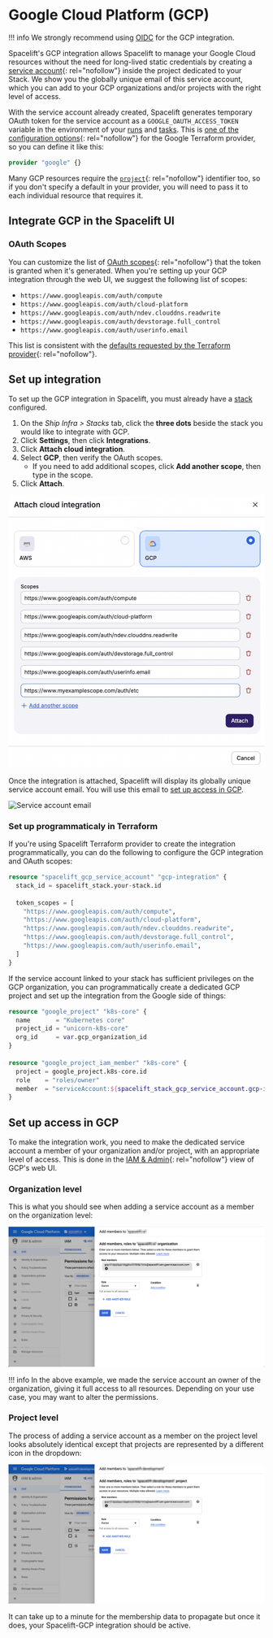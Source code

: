 # Google Cloud Platform (GCP)

!!! info
    We strongly recommend using [OIDC](oidc/README.md) for the GCP integration.

Spacelift's GCP integration allows Spacelift to manage your Google Cloud resources without the need for long-lived static credentials by creating a [service account](https://cloud.google.com/iam/docs/service-accounts){: rel="nofollow"} inside the project dedicated to your Stack. We show you the globally unique email of this service account, which you can add to your GCP organizations and/or projects with the right level of access.

With the service account already created, Spacelift generates temporary OAuth token for the service account as a `GOOGLE_OAUTH_ACCESS_TOKEN` variable in the environment of your [runs](../../concepts/run/README.md) and [tasks](../../concepts/run/task.md). This is [one of the configuration options](https://www.terraform.io/docs/providers/google/guides/provider_reference.html#access_token-1){: rel="nofollow"} for the Google Terraform provider, so you can define it like this:

```terraform
provider "google" {}
```

Many GCP resources require the [`project`](https://www.terraform.io/docs/providers/google/guides/provider_reference.html#project-1){: rel="nofollow"} identifier too, so if you don't specify a default in your provider, you will need to pass it to each individual resource that requires it.

## Integrate GCP in the Spacelift UI

### OAuth Scopes

You can customize the list of [OAuth scopes](https://developers.google.com/identity/protocols/googlescopes){: rel="nofollow"} that the token is granted when it's generated. When you're setting up your GCP integration through the web UI, we suggest the following list of scopes:

- `https://www.googleapis.com/auth/compute`
- `https://www.googleapis.com/auth/cloud-platform`
- `https://www.googleapis.com/auth/ndev.clouddns.readwrite`
- `https://www.googleapis.com/auth/devstorage.full_control`
- `https://www.googleapis.com/auth/userinfo.email`

This list is consistent with the [defaults requested by the Terraform provider](https://www.terraform.io/docs/providers/google/guides/provider_reference.html#scopes-1){: rel="nofollow"}.

## Set up integration

To set up the GCP integration in Spacelift, you must already have a [stack](../../concepts/stack/README.md) configured.

1. On the _Ship Infra > Stacks_ tab, click the **three dots** beside the stack you would like to integrate with GCP.
2. Click **Settings**, then click **Integrations**.
3. Click **Attach cloud integration**.
4. Select **GCP**, then verify the OAuth scopes.
    - If you need to add additional scopes, click **Add another scope**, then type in the scope.
5. Click **Attach**.

![Set up GCP integration](<../../assets/screenshots/integrations/cloud-providers/gcp/UI-integration.png>)

Once the integration is attached, Spacelift will display its globally unique service account email. You will use this email to [set up access in GCP](gcp.md#set-up-access-in-gcp).

![Service account email](<../../assets/screenshots/Edit_stack_·_Spacelift_development (2).png>)

### Set up programmaticaly in Terraform

If you're using Spacelift Terraform provider to create the integration programmatically, you can do the following to configure the GCP integration and OAuth scopes:

```terraform
resource "spacelift_gcp_service_account" "gcp-integration" {
  stack_id = spacelift_stack.your-stack.id

  token_scopes = [
    "https://www.googleapis.com/auth/compute",
    "https://www.googleapis.com/auth/cloud-platform",
    "https://www.googleapis.com/auth/ndev.clouddns.readwrite",
    "https://www.googleapis.com/auth/devstorage.full_control",
    "https://www.googleapis.com/auth/userinfo.email",
  ]
}
```

If the service account linked to your stack has sufficient privileges on the GCP organization, you can programmatically create a dedicated GCP project and set up the integration from the Google side of things:

```terraform
resource "google_project" "k8s-core" {
  name       = "Kubernetes core"
  project_id = "unicorn-k8s-core"
  org_id     = var.gcp_organization_id
}

resource "google_project_iam_member" "k8s-core" {
  project = google_project.k8s-core.id
  role    = "roles/owner"
  member  = "serviceAccount:${spacelift_stack_gcp_service_account.gcp-integration.service_account_email}"
}
```

## Set up access in GCP

To make the integration work, you need to make the dedicated service account a member of your organization and/or project, with an appropriate level of access. This is done in the [IAM & Admin](https://console.cloud.google.com/iam-admin/iam){: rel="nofollow"} view of GCP's web UI.

### Organization level

This is what you should see when adding a service account as a member on the organization level:

![Set as member on the organization level](<../../assets/screenshots/IAM_–_IAM___admin_–_spacelift_io_–_Google_Cloud_Platform.png>)

!!! info
    In the above example, we made the service account an owner of the organization, giving it full access to all resources. Depending on your use case, you may want to alter the permissions.

### Project level

The process of adding a service account as a member on the project level looks absolutely identical except that projects are represented by a different icon in the dropdown:

![Set as member on the project level](<../../assets/screenshots/IAM_–_IAM___admin_–_spacelift-developme…_–_Google_Cloud_Platform.png>)

It can take up to a minute for the membership data to propagate but once it does, your Spacelift-GCP integration should be active.
